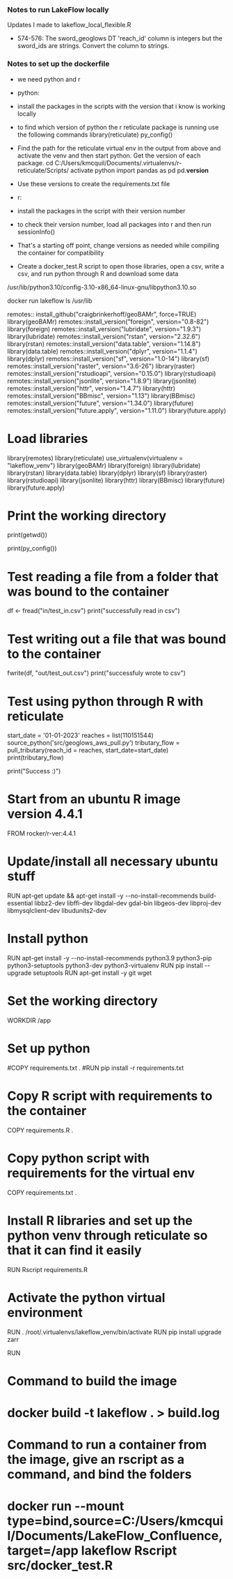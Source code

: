 ### Notes to run LakeFlow locally 

Updates I made to lakeflow_local_flexible.R
- 574-576: The sword_geoglows DT 'reach_id' column is integers but the sword_ids are strings. Convert the column to strings. 


### Notes to set up the dockerfile 
- we need python and r 

- python: 
- install the packages in the scripts with the version that i know is working locally
- to find which version of python the r reticulate package is running use the following commands 
library(reticulate)
py_config()
- Find the path for the reticulate virtual env in the output from above and activate the venv and then start python. Get the version of each package.
cd   C:/Users/kmcquil/Documents/.virtualenvs/r-reticulate/Scripts/
activate 
python 
import pandas as pd
pd.__version__
- Use these versions to create the requirements.txt file

- r: 
- install the packages in the script with their version number
- to check their version number, load all packages into r and then run sessionInfo()


- That's a starting off point, change versions as needed while compiling the container for compatibility 

- Create a docker_test.R script to open those libraries, open a csv, write a csv, and run python through R and download some data


/usr/lib/python3.10/config-3.10-x86_64-linux-gnu/libpython3.10.so


docker run lakeflow ls /usr/lib


remotes:: install_github("craigbrinkerhoff/geoBAMr", force=TRUE) 
library(geoBAMr)
remotes::install_version("foreign", version="0.8-82")
library(foreign)
remotes::install_version("lubridate", version="1.9.3")
library(lubridate)
remotes::install_version("rstan", version="2.32.6")
library(rstan)
remotes::install_version("data.table", version="1.14.8")
library(data.table)
remotes::install_version("dplyr", version="1.1.4")
library(dplyr)
remotes::install_version("sf", version="1.0-14")
library(sf)
remotes::install_version("raster", version="3.6-26")
library(raster)
remotes::install_version("rstudioapi", version="0.15.0")
library(rstudioapi)
remotes::install_version("jsonlite", version="1.8.9")
library(jsonlite)
remotes::install_version("httr", version="1.4.7")
library(httr)
remotes::install_version("BBmisc", version="1.13")
library(BBmisc)
remotes::install_version("future", version="1.34.0")
library(future)
remotes::install_version("future.apply", version="1.11.0")
library(future.apply)




# Load libraries
library(remotes)
library(reticulate)
use_virtualenv(virtualenv = "lakeflow_venv")
library(geoBAMr)
library(foreign)
library(lubridate)
library(rstan)
library(data.table)
library(dplyr)
library(sf)
library(raster)
library(rstudioapi)
library(jsonlite)
library(httr)
library(BBmisc)
library(future)
library(future.apply)

# Print the working directory
print(getwd())

print(py_config())

# Test reading a file from a folder that was bound to the container
df <- fread("in/test_in.csv")
print("successfully read in csv")

# Test writing out a file that was bound to the container
fwrite(df, "out/test_out.csv")
print("successfuly wrote to csv")

# Test using python through R with reticulate 
start_date = '01-01-2023'
reaches = list(110151544)
source_python('src/geoglows_aws_pull.py')
tributary_flow = pull_tributary(reach_id = reaches, start_date=start_date)
print(tributary_flow)

print("Success :)")



























# Start from an ubuntu R image version 4.4.1
FROM rocker/r-ver:4.4.1

# Update/install all necessary ubuntu stuff
RUN apt-get update && apt-get install -y --no-install-recommends build-essential libbz2-dev libffi-dev libgdal-dev gdal-bin libgeos-dev libproj-dev libmysqlclient-dev libudunits2-dev

# Install python 
RUN apt-get install -y --no-install-recommends python3.9 python3-pip python3-setuptools python3-dev python3-virtualenv 
RUN pip install --upgrade setuptools
RUN apt-get install -y git wget

# Set the working directory
WORKDIR /app

# Set up python 
#COPY requirements.txt .
#RUN pip install -r requirements.txt

# Copy R script with requirements to the container 
COPY requirements.R .
# Copy python script with requirements for the virtual env
COPY requirements.txt .
# Install R libraries and set up the python venv through reticulate so that it can find it easily
RUN Rscript requirements.R

# Activate the python virtual environment
RUN . /root/.virtualenvs/lakeflow_venv/bin/activate
RUN pip install upgrade zarr

RUN 

# Command to build the image
# docker build -t lakeflow . > build.log

# Command to run a container from the image, give an rscript as a command, and bind the folders 
# docker run --mount type=bind,source=C:/Users/kmcquil/Documents/LakeFlow_Confluence,target=/app lakeflow Rscript src/docker_test.R



